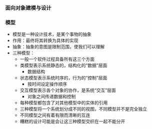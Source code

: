 ### 面向对象建模与设计 

### 模型
 * 模型是一种设计技术，是某个事物的抽象
 * 作用：最终将其转换为具体的实现
 * 抽象：抽象的意图是限制范围，使我们可以理解
 * 三种模型：
   + 一般一个软件过程具备所有这三个方面
   + 类模型表示系统静态的，结构化的“数据”层面
      - 数据结构
   + 状态模型表示系统时序的，行为的“控制”层面
      - 按时间设定操作顺序
   + 交互模型表示各个对象的协作，是系统“交互”层面
      - 对象之间传递数据和控制
   + 每种模型都包含了对其他模型中的实体的引用
   + 三种模型将一个系统划分成不同的视图，不同模型并不是完全独立
   + 不同模型之间有着有限而清晰的互连
   + 糟糕的设计可能是会让这三种模型交织在一起不能分开
   
   